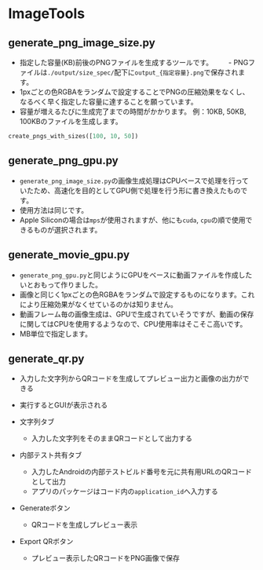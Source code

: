# ImageTools

## generate_png_image_size.py
- 指定した容量(KB)前後のPNGファイルを生成するツールです。
　　- PNGファイルは`./output/size_spec/`配下に`output_{指定容量}.png`で保存されます。
- 1pxごとの色RGBAをランダムで設定することでPNGの圧縮効果をなくし、なるべく早く指定した容量に達することを願っています。
- 容量が増えるたびに生成完了までの時間がかかります。
例：10KB, 50KB, 100KBのファイルを生成します。
```python
create_pngs_with_sizes([100, 10, 50])
```

## generate_png_gpu.py
- `generate_png_image_size.py`の画像生成処理はCPUベースで処理を行っていたため、高速化を目的としてGPU側で処理を行う形に書き換えたものです。
- 使用方法は同じです。
- Apple Siliconの場合は`mps`が使用されますが、他にも`cuda`, `cpu`の順で使用できるものが選択されます。

## generate_movie_gpu.py
- `generate_png_gpu.py`と同じようにGPUをベースに動画ファイルを作成したいとおもって作りました。
- 画像と同じく1pxごとの色RGBAをランダムで設定するものになります。これにより圧縮効果がなくせているのかは知りません。
- 動画フレーム毎の画像生成は、GPUで生成されていそうですが、動画の保存に関してはCPUを使用するようなので、CPU使用率はそこそこ高いです。
- MB単位で指定します。

## generate_qr.py
- 入力した文字列からQRコードを生成してプレビュー出力と画像の出力ができる


- 実行するとGUIが表示される
- 文字列タブ
  - 入力した文字列をそのままQRコードとして出力する
- 内部テスト共有タブ
  - 入力したAndroidの内部テストビルド番号を元に共有用URLのQRコードとして出力
  - アプリのパッケージはコード内の`application_id`へ入力する
- Generateボタン
  - QRコードを生成しプレビュー表示
- Export QRボタン
  - プレビュー表示したQRコードをPNG画像で保存